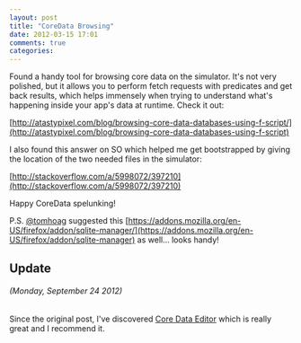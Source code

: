 ```yaml
---
layout: post
title: "CoreData Browsing"
date: 2012-03-15 17:01
comments: true
categories:
---
```

Found a handy tool for browsing core data on the simulator. It's not very polished, but it allows you to perform fetch requests with predicates and get back results, which helps immensely when trying to understand what's happening inside your app's data at runtime.
Check it out:

[http://atastypixel.com/blog/browsing-core-data-databases-using-f-script/](http://atastypixel.com/blog/browsing-core-data-databases-using-f-script)

I also found this answer on SO which helped me get bootstrapped by giving the location of the two needed files in the simulator:

[http://stackoverflow.com/a/5998072/397210](http://stackoverflow.com/a/5998072/397210)

Happy CoreData spelunking!

P.S. [@tomhoag](https://twitter.com/tomhoag) suggested this [https://addons.mozilla.org/en-US/firefox/addon/sqlite-manager/](https://addons.mozilla.org/en-US/firefox/addon/sqlite-manager) as well... looks handy!

## Update
###### (Monday, September 24 2012)
Since the original post, I've discovered [Core Data Editor](http://itunes.apple.com/us/app/core-data-editor/id403025957?mt=12) which is really great and I recommend it.
